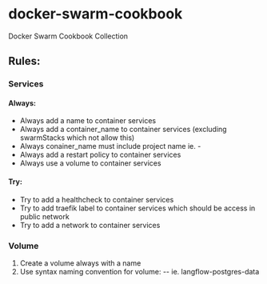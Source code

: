 # docker-swarm-cookbook
Docker Swarm Cookbook Collection












## Rules:

### Services
#### Always:
- Always add a name to container services
- Always add a container_name to container services (excluding swarmStacks which not allow this)
- Always conainer_name must include project name ie. <project>-<service>
- Always add a restart policy to container services
- Always use a volume to container services

#### Try:
- Try to add a healthcheck to container services
- Try to add traefik label to container services which should be access in public network
- Try to add a network to container services

### Volume
1) Create a volume always with a name
2) Use syntax naming convention for volume: <project>-<service>-<volume> ie. langflow-postgres-data
